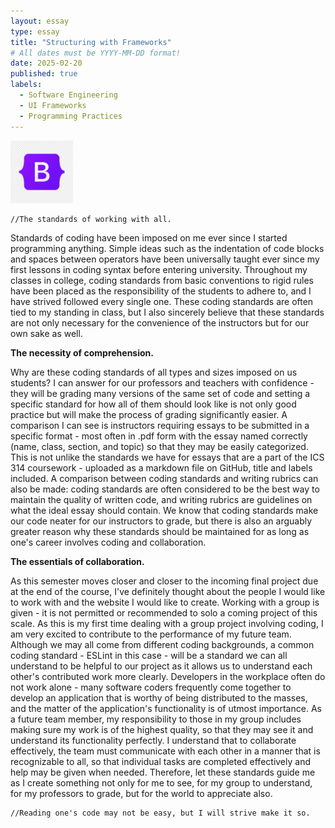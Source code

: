 ```yaml
---
layout: essay
type: essay
title: "Structuring with Frameworks"
# All dates must be YYYY-MM-DD format!
date: 2025-02-20
published: true
labels:
  - Software Engineering
  - UI Frameworks
  - Programming Practices
---
```


<img width="100px" class="rounded float-start pe-4" src="../img/bootstrap.png">

```
//The standards of working with all.
```

Standards of coding have been imposed on me ever since I started programming anything. Simple ideas such as the indentation of code blocks and spaces between operators have been universally taught ever since my first lessons in coding syntax before entering university. Throughout my classes in college, coding standards from basic conventions to rigid rules have been placed as the responsibility of the students to adhere to, and I have strived followed every single one. These coding standards are often tied to my standing in class, but I also sincerely believe that these standards are not only necessary for the convenience of the instructors but for our own sake as well.

**The necessity of comprehension.**

Why are these coding standards of all types and sizes imposed on us students? I can answer for our professors and teachers with confidence - they will be grading many versions of the same set of code and setting a specific standard for how all of them should look like is not only good practice but will make the process of grading significantly easier. A comparison I can see is instructors requiring essays to be submitted in a specific format - most often in .pdf form with the essay named correctly (name, class, section, and topic) so that they may be easily categorized. This is not unlike the standards we have for essays that are a part of the ICS 314 coursework - uploaded as a markdown file on GitHub, title and labels included. A comparison between coding standards and writing rubrics can also be made: coding standards are often considered to be the best way to maintain the quality of written code, and writing rubrics are guidelines on what the ideal essay should contain. We know that coding standards make our code neater for our instructors to grade, but there is also an arguably greater reason why these standards should be maintained for as long as one's career involves coding and collaboration. 

**The essentials of collaboration.**

As this semester moves closer and closer to the incoming final project due at the end of the course, I've definitely thought about the people I would like to work with and the website I would like to create. Working with a group is given - it is not permitted or recommended to solo a coming project of this scale. As this is my first time dealing with a group project involving coding, I am very excited to contribute to the performance of my future team. Although we may all come from different coding backgrounds, a common coding standard - ESLint in this case - will be a standard we can all understand to be helpful to our project as it allows us to understand each other's contributed work more clearly. Developers in the workplace often do not work alone - many software coders frequently come together to develop an application that is worthy of being distributed to the masses, and the matter of the application's functionality is of utmost importance. As a future team member, my responsibility to those in my group includes making sure my work is of the highest quality, so that they may see it and understand its functionality perfectly. I understand that to collaborate effectively, the team must communicate with each other in a manner that is recognizable to all, so that individual tasks are completed effectively and help may be given when needed. Therefore, let these standards guide me as I create something not only for me to see, for my group to understand, for my professors to grade, but for the world to appreciate also. 

```
//Reading one's code may not be easy, but I will strive make it so.
```
